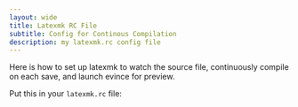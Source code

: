 ```yaml
---
layout: wide
title: Latexmk RC File
subtitle: Config for Continous Compilation
description: my latexmk.rc config file
---
```


Here is how to set up latexmk to watch the source file, continuously compile on each save, and launch evince for preview.

Put this in your `latexmk.rc` file:  
  
<script src="https://gist.github.com/maciakl/318282ff131e9ecfa657f0edd6c4bd54.js"></script>
